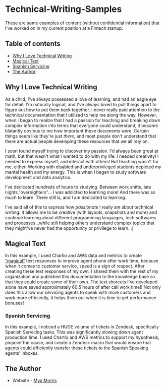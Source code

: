# Technical-Writing-Samples
These are some examples of content (without confidential information) that I've worked on in my current 
position at a Fintech startup.
## Table of contents


  - [Why I Love Technical Writing](#why-i-love-technical-writing)
  - [Magical Text](#magical-text)
  - [Spanish Servicing](#spanish-servicing)
  - [The Author](#the-author)
  
  
 ## Why I Love Technical Writing
 As a child, I've always possessed a love of learning, and had an eagle eye for detail.
 I'm naturally logical, and I've always loved to pull things apart to figure out how to put them back together.
 I never really paid attention to the technical documentation that I utilized to help me along the way.
 However, when I began to realize that I had a passion for teaching and breaking down complex information into terms that everyone
 could understand, it became blatantly obvious to me how important these documents were. Certain things seem like they're just *there*,
 and most people don't understand that there are actual people developing these resources that we all rely on.
 
 I soon found myself trying to discover my passion. I'd always been great at math, but that wasn't what I wanted to do with my life.
 I needed creativity! I needed to express myself, and interact with others! But teaching wasn't for me, either. Working with disabled and 
 underprivileged students depleted my mental health and my energy. This is when I began to study software development and data analytics.
 
 I've dedicated hundreds of hours to studying. Between work shifts, late nights,"overnighters"... I was addicted to learning more! And there
 was so much to learn. There still is, and I am dedicated to learning.
 
 I've said all of this to express how *passionate* I really am about technical writing. It allows me to be creative (with layouts, snapshots and more)
 and continue learning about different programming languages, tech softwares and processes...while still helping others understand complex topics that they
 might've never had the opportunity or privilege to learn. :)
 
## Magical Text
In this example, I used Chartio and AWS data and metrics to create [“magical”](https://community.getmagical.com/)
text responses to improve agent phone after work time, because when it comes to customer service, speed is a sign of respect.
After creating these text responses of my own, I shared them with the rest of my organization and published this documentation
to the knowledge base so that they could create some of their own. The text shorcuts I've developed alone have saved approximately
60.5 hours of after call work time!! Not only does this allow our servicing agents to speak with more customers and work more efficiently, it helps them
out when it is time to get performance bonuses!

### Spanish Servicing
In this example, I noticed a HUGE volume of tickets in Zendesk, specifically Spanish Servicing tasks. This was significantly slowing down agent production 
time. I used Chartio and AWS metrics to support my hypothesis, pinpoint the cause, and create a Zendesk macro that would ensure that agents could efficiently 
transfer these tickets to the Spanish Speaking agents' inboxes. 

## The Author
- Website - [Mya Morris](https://jolly-beaver-a96201.netlify.app/)
